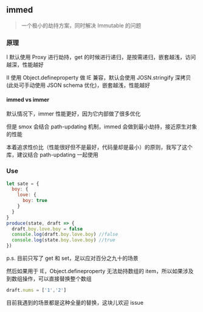 ## immed

> 一个极小的劫持方案，同时解决 Immutable 的问题

### 原理

Ⅰ 默认使用 Proxy 进行劫持，get 的时候进行递归，是按需递归，嵌套越浅，访问越深，性能越好

Ⅱ 使用 Object.defineproperty 做 IE 兼容，默认会使用 JOSN.stringify 深拷贝(此处可手动使用 JSON schema 优化)，嵌套越浅，性能越好

#### immed vs immer

默认情况下，immer 性能更好，因为它内部做了很多优化

但是 smox 会结合 path-updating 机制，immed 会做到最小劫持，接近原生对象的性能

本着追求性价比（性能很好但不是最好，代码量却是最小）的原则，我写了这个库，建议结合 path-updating 一起使用

### Use

```javascript
let sate = {
  boy: {
    love: {
      boy: true
    }
  }
}
produce(state, draft => {
  draft.boy.love.boy = false
  console.log(draft.boy.love.boy) //false
  console.log(state.boy.love.boy) //true
})
```

p.s.
目前只写了 get 和 set，足以应对百分之九十的场景

然后如果用于 IE，Object.defineproperty 无法劫持数组的 item，所以如果涉及到数组操作，可以直接替换整个数组

```JavaScript
draft.nums = ['1','2']
```
目前我遇到的场景都是这种全量的替换，这块儿欢迎 issue